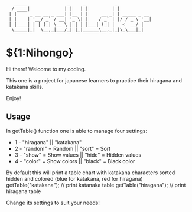 
    
       _____               _     _           _             
      / ____|             | |   | |         | |            
     | |     _ __ __ _ ___| |__ | |     __ _| | _____ _ __ 
     | |    | '__/ _` / __| '_ \| |    / _` | |/ / _ \ '__|
     | |____| | | (_| \__ \ | | | |___| (_| |   <  __/ |   
      \_____|_|  \__,_|___/_| |_|______\__,_|_|\_\___|_|   


# ${1:Nihongo}
Hi there! Welcome to my coding.

This one is a project for japanese learners to practice their hiragana and katakana skills.

Enjoy!


## Usage
In getTable() function one is able to manage four settings:
 * 1 - "hiragana" || "katakana"
 * 2 - "random" = Random || "sort" = Sort
 * 3 - "show" = Show values || "hide" = Hidden values
 * 4 - "color" = Show colors || "black" = Black color

By default this will print a table chart with katakana characters sorted hidden and colored (blue for katakana, red for hiragana)
getTable("katakana"); // print katanaka table
getTable("hiragana"); // print hiragana table

Change its settings to suit your needs!